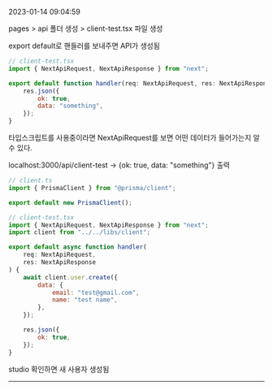 2023-01-14 09:04:59

pages > api 폴더 생성 > client-test.tsx 파일 생성

export default로 핸들러를 보내주면 API가 생성됨

```javascript
// client-test.tsx
import { NextApiRequest, NextApiResponse } from "next";

export default function handler(req: NextApiRequest, res: NextApiResponse) {
	res.json({
		ok: true,
		data: "something",
	});
}
```

타입스크립트를 사용중이라면 NextApiRequest를 보면 어떤 데이터가 들어가는지 알 수 있다.

localhost:3000/api/client-test -> {ok: true, data: "something"} 출력

```javascript
// client.ts
import { PrismaClient } from "@prisma/client";

export default new PrismaClient();
```

```javascript
// client-test.tsx
import { NextApiRequest, NextApiResponse } from "next";
import client from "../../libs/client";

export default async function handler(
	req: NextApiRequest,
	res: NextApiResponse
) {
	await client.user.create({
		data: {
			email: "test@gmail.com",
			name: "test name",
		},
	});

	res.json({
		ok: true,
	});
}
```

studio 확인하면 새 사용자 생성됨

---
